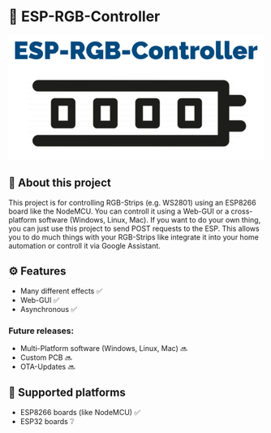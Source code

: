 # 🌈 ESP-RGB-Controller
<p align="center"><img src="https://raw.githubusercontent.com/WoodyLetsCode/ESP-RGB-Controller/wifi-setup-captive-portal/ESP-RGB-Controller.png"></p>

## 👋 About this project
This project is for controlling RGB-Strips (e.g. WS2801) using an ESP8266 board like the NodeMCU. You can controll it using a Web-GUI or a cross-platform software (Windows, Linux, Mac). If you want to do your own thing, you can just use this project to send POST requests to the ESP. This allows you to do much things with your RGB-Strips like integrate it into your home automation or controll it via Google Assistant.

## ⚙️ Features
- Many different effects ✅
- Web-GUI ✅
- Asynchronous ✅
### Future releases:
- Multi-Platform software (Windows, Linux, Mac) 🔜
- Custom PCB 🔜
- OTA-Updates 🔜

## 💾 Supported platforms
- ESP8266 boards (like NodeMCU) ✅
- ESP32 boards ❔
